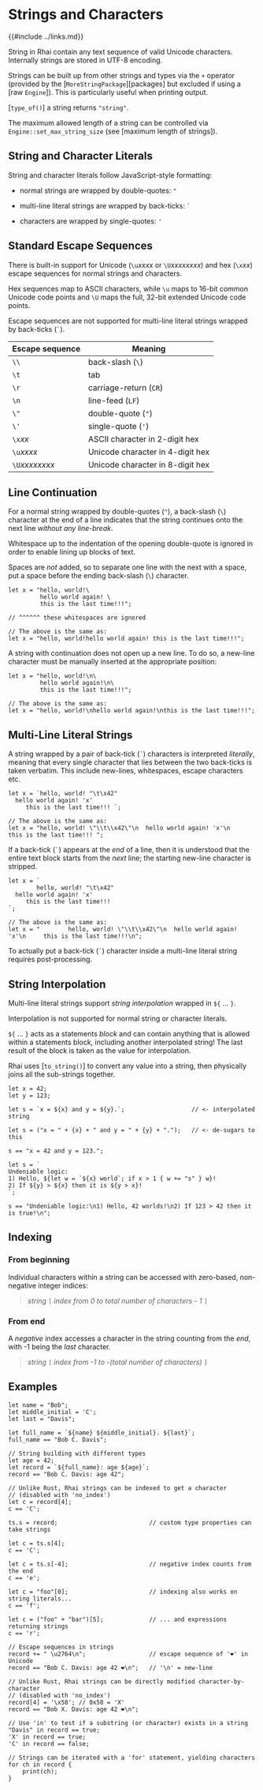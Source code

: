 Strings and Characters
=====================

{{#include ../links.md}}

String in Rhai contain any text sequence of valid Unicode characters.
Internally strings are stored in UTF-8 encoding.

Strings can be built up from other strings and types via the `+` operator
(provided by the [`MoreStringPackage`][packages] but excluded if using a [raw `Engine`]).
This is particularly useful when printing output.

[`type_of()`] a string returns `"string"`.

The maximum allowed length of a string can be controlled via `Engine::set_max_string_size`
(see [maximum length of strings]).


String and Character Literals
----------------------------

String and character literals follow JavaScript-style formatting:

* normal strings are wrapped by double-quotes: `"`

* multi-line literal strings are wrapped by back-ticks: `` ` ``

* characters are wrapped by single-quotes: `'`


Standard Escape Sequences
-------------------------

There is built-in support for Unicode (`\u`_xxxx_ or `\U`_xxxxxxxx_) and hex (`\x`_xx_) escape
sequences for normal strings and characters.

Hex sequences map to ASCII characters, while `\u` maps to 16-bit common Unicode code points and `\U`
maps the full, 32-bit extended Unicode code points.

Escape sequences are not supported for multi-line literal strings wrapped by back-ticks (`` ` ``).

| Escape sequence | Meaning                          |
| --------------- | -------------------------------- |
| `\\`            | back-slash (`\`)                 |
| `\t`            | tab                              |
| `\r`            | carriage-return (`CR`)           |
| `\n`            | line-feed (`LF`)                 |
| `\"`            | double-quote (`"`)               |
| `\'`            | single-quote (`'`)               |
| `\x`_xx_        | ASCII character in 2-digit hex   |
| `\u`_xxxx_      | Unicode character in 4-digit hex |
| `\U`_xxxxxxxx_  | Unicode character in 8-digit hex |


Line Continuation
-----------------

For a normal string wrapped by double-quotes (`"`), a back-slash (`\`) character at the end of a
line indicates that the string continues onto the next line _without any line-break_.

Whitespace up to the indentation of the opening double-quote is ignored in order to enable lining up
blocks of text.

Spaces are _not_ added, so to separate one line with the next with a space, put a space before the
ending back-slash (`\`) character.

```rust,no_run
let x = "hello, world!\
         hello world again! \
         this is the last time!!!";

// ^^^^^^ these whitespaces are ignored

// The above is the same as:
let x = "hello, world!hello world again! this is the last time!!!";
```

A string with continuation does not open up a new line.  To do so, a new-line character must be
manually inserted at the appropriate position:

```rust,no_run
let x = "hello, world!\n\
         hello world again!\n\
         this is the last time!!!";

// The above is the same as:
let x = "hello, world!\nhello world again!\nthis is the last time!!!";
```


Multi-Line Literal Strings
--------------------------

A string wrapped by a pair of back-tick (`` ` ``) characters is interpreted _literally_,
meaning that every single character that lies between the two back-ticks is taken verbatim.
This include new-lines, whitespaces, escape characters etc.

```js,no_run
let x = `hello, world! "\t\x42"
  hello world again! 'x'
     this is the last time!!! `;

// The above is the same as:
let x = "hello, world! \"\\t\\x42\"\n  hello world again! 'x'\n     this is the last time!!! ";
```

If a back-tick (`` ` ``) appears at the _end_ of a line, then it is understood that the entire text
block starts from the _next_ line; the starting new-line character is stripped.

```js,no_run
let x = `
        hello, world! "\t\x42"
  hello world again! 'x'
     this is the last time!!!
`;

// The above is the same as:
let x = "        hello, world! \"\\t\\x42\"\n  hello world again! 'x'\n     this is the last time!!!\n";
```

To actually put a back-tick (`` ` ``) character inside a multi-line literal string requires post-processing.


String Interpolation
--------------------

Multi-line literal strings support _string interpolation_ wrapped in `${` ... `}`.

Interpolation is not supported for normal string or character literals.

`${` ... `}` acts as a statements _block_ and can contain anything that is allowed within a
statements block, including another interpolated string!
The last result of the block is taken as the value for interpolation.

Rhai uses [`to_string()`] to convert any value into a string, then physically joins all the
sub-strings together.

```js,no_run
let x = 42;
let y = 123;

let s = `x = ${x} and y = ${y}.`;                   // <- interpolated string

let s = ("x = " + {x} + " and y = " + {y} + ".");   // <- de-sugars to this

s == "x = 42 and y = 123.";

let s = `
Undeniable logic:
1) Hello, ${let w = `${x} world`; if x > 1 { w += "s" } w}!
2) If ${y} > ${x} then it is ${y > x}!
`;

s == "Undeniable logic:\n1) Hello, 42 worlds!\n2) If 123 > 42 then it is true!\n";
```


Indexing
--------

### From beginning

Individual characters within a string can be accessed with zero-based, non-negative integer indices:

> _string_ `[` _index from 0 to total number of characters - 1_ `]`

### From end

A _negative_ index accesses a character in the string counting from the _end_, with -1 being the
_last_ character.

> _string_ `[` _index from -1 to -(total number of characters)_ `]`


Examples
--------

```js,no_run
let name = "Bob";
let middle_initial = 'C';
let last = "Davis";

let full_name = `${name} ${middle_initial}. ${last}`;
full_name == "Bob C. Davis";

// String building with different types
let age = 42;
let record = `${full_name}: age ${age}`;
record == "Bob C. Davis: age 42";

// Unlike Rust, Rhai strings can be indexed to get a character
// (disabled with 'no_index')
let c = record[4];
c == 'C';

ts.s = record;                          // custom type properties can take strings

let c = ts.s[4];
c == 'C';

let c = ts.s[-4];                       // negative index counts from the end
c == 'e';

let c = "foo"[0];                       // indexing also works on string literals...
c == 'f';

let c = ("foo" + "bar")[5];             // ... and expressions returning strings
c == 'r';

// Escape sequences in strings
record += " \u2764\n";                  // escape sequence of '❤' in Unicode
record == "Bob C. Davis: age 42 ❤\n";   // '\n' = new-line

// Unlike Rust, Rhai strings can be directly modified character-by-character
// (disabled with 'no_index')
record[4] = '\x58'; // 0x58 = 'X'
record == "Bob X. Davis: age 42 ❤\n";

// Use 'in' to test if a substring (or character) exists in a string
"Davis" in record == true;
'X' in record == true;
'C' in record == false;

// Strings can be iterated with a 'for' statement, yielding characters
for ch in record {
    print(ch);
}
```
